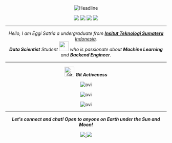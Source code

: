 <div align=center>
        <img src="https://readme-typing-svg.herokuapp.com?color=%236FDA44&size=32&center=true&vCenter=true&width=500&height=200&lines=Hello+World!;I'm+Eggi+Satria;Backend+Engineering;Data+Scientist" alt="Headline" />
</div>

<p align="center">
 <p align="center">
<img src="https://img.shields.io/badge/Age-20-red" />
  <img src="https://img.shields.io/badge/Focus-Data Science-brightgreen" />
  <img src="https://img.shields.io/badge/Lives-Indonesia-success" />
  <img src="https://img.shields.io/badge/Languages-Indonesia English-brightgreen" />
</p>
<hr>
<p align="center">
  <em>
    Hello, I am Eggi Satria a undergraduate from <a href="https://itera.ac.id/"> <b>Insitut Teknologi Sumatera </b> Indonesia</a>.<br>
    <b>Data Scientist</b> Student <img src="https://media.giphy.com/media/WUlplcMpOCEmTGBtBW/giphy.gif" width="30"> who is passionate about <b>Machine Learning</b> and <b>Backend Engineer</b>.<br>
  </em>
</p>

  <hr>
  <p align="center">
 <img src="https://media.giphy.com/media/W5eoZHPpUx9sapR0eu/giphy.gif" width="30px" alt="Git"/>&nbsp;<i><b>Git Activeness</b></i></p>
<p align="center">
  <img src="https://github-readme-stats.vercel.app/api?username=EgiStr&show_icons=true&theme=chartreuse-dark&locale=en" alt="ovi" />
</p>
<p align="center">
  <img src="https://github-readme-streak-stats.herokuapp.com/?user=EgiStr&theme=chartreuse-dark" alt="ovi" />
</p>
<p align="center">
  <img src="https://github-readme-stats.vercel.app/api/top-langs?username=EgiStr&show_icons=true&locale=en&layout=compact&theme=chartreuse-dark" alt="ovi" />
</p>

<hr>

<p align="center">
  <i><b>Let's connect and chat! Open to anyone on Earth under the Sun and Moon!</b></i>
</p>

<p align="center">
  <a href="https://www.linkedin.com/in/eggisatria">
    <img src="https://img.shields.io/badge/-Eggi%20Satria-blue?style=flat&logo=Linkedin&logoColor=white" />
  </a>
  <a href="https://www.instagram.com/_egistr/">
    <img src="https://img.shields.io/badge/-@_egistr-E4405F?style=flat&logo=Instagram&logoColor=white" />
  </a>
  
</p>
